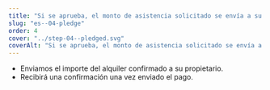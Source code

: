 ```yaml
---
title: "Si se aprueba, el monto de asistencia solicitado se envía a su propietario."
slug: "es--04-pledge"
order: 4
cover: "../step-04--pledged.svg"
coverAlt: "Si se aprueba, el monto de asistencia solicitado se envía a su propietario."
---
```


* Enviamos el importe del alquiler confirmado a su propietario.
* Recibirá una confirmación una vez enviado el pago.